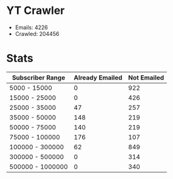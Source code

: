 # YT Crawler
- Emails: 4226
- Crawled: 204456

# Stats
| Subscriber Range  | Already Emailed | Not Emailed |
|-------|-------|-------|
| 5000 - 15000 | 0 | 922 |
| 15000 - 25000 | 0 | 426 |
| 25000 - 35000 | 47 | 257 |
| 35000 - 50000 | 148 | 219 |
| 50000 - 75000 | 140 | 219 |
| 75000 - 100000 | 176 | 107 |
| 100000 - 300000 | 62 | 849 |
| 300000 - 500000 | 0 | 314 |
| 500000 - 1000000 | 0 | 340 |
